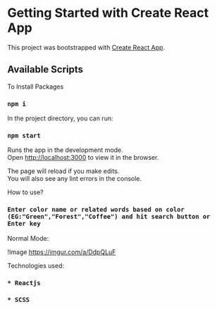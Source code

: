 # Getting Started with Create React App

This project was bootstrapped with [Create React App](https://github.com/facebook/create-react-app).

## Available Scripts

To Install Packages

### `npm i`

In the project directory, you can run:

### `npm start`

Runs the app in the development mode.\
Open [http://localhost:3000](http://localhost:3000) to view it in the browser.

The page will reload if you make edits.\
You will also see any lint errors in the console.

How to use?

### `Enter color name or related words based on color (EG:"Green","Forest","Coffee") and hit search button or Enter key`

Normal Mode:

!Image https://imgur.com/a/DdpQLuF

Technologies used:

### `* Reactjs`

### `* SCSS`

